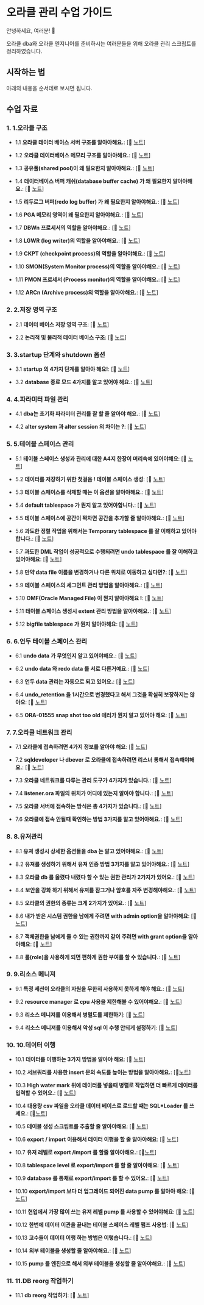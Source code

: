 # 오라클 관리 수업 가이드



안녕하세요,  여러분! 🌟



오라클 dba와 오라클 엔지니어를 준비하시는 여러분들을 위해 오라클 관리 스크립트를 정리하였습니다.



## 시작하는 법



아래의 내용을 순서데로 보시면 됩니다.



## 수업 자료 


### 1. **1.오라클 구조**

- 1.1 **오라클 데이터 베이스 서버 구조를 알아야해요.**: [📄 [노트](https://github.com/oracleyu01/oracle_admin/blob/main/%EC%98%A4%EB%9D%BC%ED%81%B4%20%EB%8D%B0%EC%9D%B4%ED%84%B0%20%EB%B2%A0%EC%9D%B4%EC%8A%A4%20%EC%84%9C%EB%B2%84%EC%9D%98%20%EA%B5%AC%EC%A1%B0%EB%A5%BC%20%EC%95%8C%EC%95%84%EC%95%BC%ED%95%B4%EC%9A%94.txt)]

- 1.2 **오라클 데이터베이스 메모리 구조를 알아야해요.**: [📄 [노트](https://github.com/oracleyu01/oracle_admin/blob/main/%EC%98%A4%EB%9D%BC%ED%81%B4%20%EB%8D%B0%EC%9D%B4%ED%84%B0%EB%B2%A0%EC%9D%B4%EC%8A%A4%20%EB%A9%94%EB%AA%A8%EB%A6%AC%20%EA%B5%AC%EC%A1%B0%EB%A5%BC%20%EC%95%8C%EC%95%84%EC%95%BC%ED%95%B4%EC%9A%94..txt)]

- 1.3 **공유풀(shared pool)이 왜 필요한지 알아야해요.**: [📄 [노트](https://github.com/oracleyu01/oracle_admin/blob/main/%EA%B3%B5%EC%9C%A0%ED%92%80(shared%20pool)%EC%9D%B4%20%EC%99%9C%20%ED%95%84%EC%9A%94%ED%95%9C%EC%A7%80%20%EC%95%8C%EC%95%84%EC%95%BC%ED%95%B4%EC%9A%94..txt)]

- 1.4 **데이터베이스 버퍼 캐쉬(database buffer cache) 가 왜 필요한지 알아야해요.**: [📄 [노트](https://github.com/oracleyu01/oracle_admin/blob/main/%EB%8D%B0%EC%9D%B4%ED%84%B0%EB%B2%A0%EC%9D%B4%EC%8A%A4%20%EB%B2%84%ED%8D%BC%20%EC%BA%90%EC%89%AC(database%20buffer%20cache)%20%EA%B0%80%20%EC%99%9C%20%ED%95%84%EC%9A%94%ED%95%9C%EC%A7%80%20%EC%95%8C%EC%95%84%EC%95%BC%ED%95%B4%EC%9A%94.txt)]

- 1.5 **리두로그 버퍼(redo log buffer) 가 왜 필요한지 알아야해요.**: [📄  [노트](https://github.com/oracleyu01/oracle_admin/blob/main/%EB%A6%AC%EB%91%90%EB%A1%9C%EA%B7%B8%20%EB%B2%84%ED%8D%BC(redo%20log%20buffer)%20%EA%B0%80%20%EC%99%9C%20%ED%95%84%EC%9A%94%ED%95%9C%EC%A7%80%20%EC%95%8C%EC%95%84%EC%95%BC%ED%95%B4%EC%9A%94.txt)]

- 1.6 **PGA 메모리 영역이 왜 필요한지 알아야해요.**: [📄  [노트]()]

- 1.7 **DBWn 프로세서의 역할을 알아야해요.**: [📄 [노트]()]

- 1.8 **LGWR (log writer)의 역할을 알아야해요.**: [📄  [노트]()]

- 1.9 **CKPT (checkpoint process)의 역할을 알아야해요.**: [📄 [노트]()]

- 1.10 **SMON(System Monitor process)의 역할을 알아야해요.**: [📄 [노트]()]

- 1.11 **PMON 프로세서 (Process monitor)의 역할을 알아야해요.**: [📄 [노트]()]

- 1.12 **ARCn (Archive process)의 역할을 알아야해요.**: [📄 [노트]()]


### 2. **2.저장 영역 구조**

- 2.1 **데이터 베이스 저장 영역 구조**: [📄   [노트]()]

- 2.2 **논리적 및 물리적 데이터 베이스 구조**: [📄  [노트]()]


### 3. **3.startup 단계와 shutdown 옵션**

- 3.1 **startup 의 4가지 단계를 알아야 해요!**: [📄 [노트]()]

- 3.2 **database 종료 모드 4가지를 알고 있어야 해요.**: [📄 [노트]()]


### 4. **4.파라미터 파일 관리**

- 4.1 **dba는 초기화 파라미터 관리를 잘 할 줄 알아야 해요.**: [📄  [노트]()]

- 4.2 **alter system 과 alter session 의 차이는 ?**: [📄 [노트]()]


### 5. **5.테이블 스페이스 관리**

- 5.1 **테이블 스페이스 생성과 관리에 대한 A4지 한장이 머리속에 있어야해요**: [📄 [노트]()]

- 5.2 **데이터를 저장하기 위한 첫걸음 !  테이블 스페이스 생성**: [📄 [노트]()]

- 5.3 **테이블 스페이스를 삭제할 때는 이 옵션을 알아야해요.**: [📄 [노트]()]

- 5.4 **default tablespace 가 뭔지 알고 있어야합니다.**: [📄  [노트]()]

- 5.5 **테이블 스페이스에 공간이 꽉차면 공간을 추가할 줄 알아야해요.**: [📄 [노트]()]

- 5.6 **과도한 정렬 작업을 위해서는 Temporary tablespace 를 잘 이해하고 있어야합니다.**: [📄 [노트]()]

- 5.7 **과도한 DML 작업이 성공적으로 수행되려면 undo tablespace 를 잘 이해하고 있어야해요**: [📄 [노트]()]

- 5.8 **만약 data file 이름을 변경하거나 다른 위치로 이동하고 싶다면?**: [📄  [노트]()]

- 5.9 **테이블 스페이스의 세그먼트 관리 방법을 알아야해요.**: [📄 [노트]()]

- 5.10 **OMF(Oracle Managed File) 이 뭔지 알아야해요 !**: [📄 [노트]()]

- 5.11 **테이블 스페이스 생성시 extent 관리 방법을 알아야해요.**: [📄 [노트]()]

- 5.12 **bigfile tablespace 가 뭔지 알아야해요**: [📄 [노트]()]


### 6. **6.언두 테이블 스페이스 관리**

- 6.1 **undo data 가 무엇인지 알고 있어야해요.**: [📄   [노트]()]

- 6.2 **undo data 와 redo data 를 서로 다른거예요.**: [📄  [노트]()]

- 6.3 **언두 data 관리는 자동으로 되고 있어요.**: [📄  [노트]()]

- 6.4 **undo_retention 을 1시간으로 변경했다고 해서 그것을 확실히 보장하지는 않아요**: [📄 [노트]()]

- 6.5 **ORA-01555 snap shot too old 에러가 뭔지 알고 있어야 해요**: [📄 [노트]()]


### 7. **7.오라클 네트워크 관리**

- 7.1 **오라클에 접속하려면 4가지 정보를 알아야 해요**: [📄 [노트]()]

- 7.2 **sqldeveloper 나 dbever 로 오라클에 접속하려면 리스너 통해서 접속해야해요.**: [📄  [노트]()]

- 7.3 **오라클 네트워크를 다루는 관리 도구가 4가지가 있습니다.**: [📄 [노트]()]

- 7.4 **listener.ora 파일의 위치가 어디에 있는지 알아야 합니다.**: [📄 [노트]()]

- 7.5 **오라클 서버에 접속하는 방식은 총 4가지가 있습니다.**: [📄  [노트]()]

- 7.6 **오라클에 접속 안될때 확인하는 방법 3가지를 알고 있어야해요.**: [📄 [노트]()]


### 8. **8.유져관리**

- 8.1 **유져 생성시 상세한 옵션들을 dba 는 알고 있어야해요.**: [📄 [노트]()]

- 8.2 **유져를 생성하기 위해서 유져 인증 방법 3가지를 알고 있어야해요.**: [📄  [노트]()]

- 8.3 **오라클 db 를 올렸다 내렸다 할 수 있는 권한 관리가 2가지가 있어요.**: [📄 [노트]()]

- 8.4 **보안을 강화 하기 위해서 유져를 잠그거나 암호를 자주 변경해야해요.**: [📄 [노트]()]

- 8.5 **오라클의 권한의 종류는 크게 2가지가 있어요.**: [📄 [노트]()]

- 8.6 **내가 받은 시스템 권한을 남에게 주려면 with admin option을 알아야해요**: [📄 [노트]()]

- 8.7 **객체권한을 남에게 줄 수 있는 권한까지 같이 주려면 with grant option을 알아야해요**: [📄 [노트]()]

- 8.8 **롤(role)을 사용하게 되면 편하게 권한 부여를 할 수 있습니다.**: [📄 [노트]()]


### 9. **9.리소스 메니져**

- 9.1 **특정 세션이 오라클의 자원을 무한히 사용하지 못하게 해야 해요.**: [📄 [노트]()]

- 9.2 **resource manager 로 cpu 사용을 제한해볼 수 있어야해요.**: [📄 [노트]()]

- 9.3 **리소스 메니져를 이용해서 병렬도를 제한하기**: [📄 [노트]()]

- 9.4 **리소스 메니져를 이용해서 악성 sql 이 수행 안되게 설정하기**: [📄 [노트]()]


### 10. **10.데이터 이행**

- 10.1 **데이터를 이행하는 3가지 방법을 알아야 해요**: [📄 [노트]()]

- 10.2 **서브쿼리를 사용한 insert 문의 속도를 높이는 방법을 알아야해요.**: [📄[노트]()]

- 10.3 **High water mark 위에 데이터를 넣을때 병렬로 작업하면 더 빠르게 데이터를 입력할 수 있어요.**: [📄 [노트]()]

- 10.4 **대용량 csv 파일을 오라클 데이터 베이스로 로드할 때는 SQL*Loader 를 쓰세요.**: [📄[노트]()]

- 10.5 **테이블 생성 스크립트를 추출할 줄 알아야해요**: [📄 [노트]()]

- 10.6 **export / import 이용해서 데이터 이행을 할 줄 알아야해요**: [📄 [노트]()]

- 10.7 **유져 레벨로 export /import 를 할줄 알아야해요.**: [📄[노트]()]

- 10.8 **tablespace level 로 export/import 를 할 줄 알아야해요**: [📄  [노트]()]

- 10.9 **database 를 통채로 export/import 를 할 수 있어요.**: [📄 [노트]()]

- 10.10 **export/import 보다 더 업그레이드 되어진 data pump 를 알아야 해요**: [📄 [노트]()]

- 10.11 **현업에서 가장 많이 쓰는 유져 레벨 pump 를 사용할 수 있어야해요**: [📄 [노트]()]

- 10.12 **한번에 데이터 이관을 끝내는 테이블 스페이스 레벨 펌프 사용법**: [📄 [노트]()]

- 10.13 **고수들이 데이터 이행 하는 방법은 이렇습니다.**: [📄  [노트]()]

- 10.14 **외부 테이블을 생성할 줄 알아야해요.**: [📄  [노트]()]

- 10.15 **pump 를 엔진으로 해서 외부 테이블을 생성할 줄 알아야해요.**: [📄 [노트]()]


### 11. **11.DB reorg 작업하기**

- 11.1 **db reorg 작업하기**: [📄 [노트]()]

